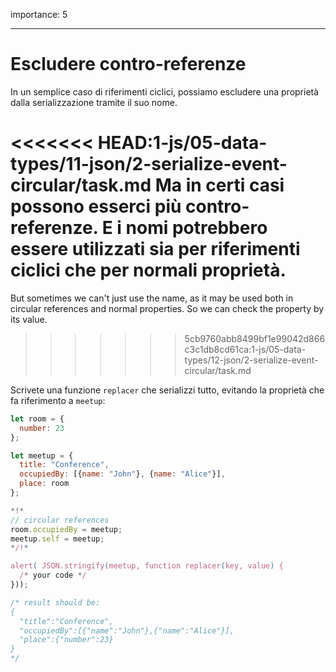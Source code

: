 importance: 5

---

# Escludere contro-referenze 

In un semplice caso di riferimenti ciclici, possiamo escludere una proprietà dalla serializzazione tramite il suo nome.

<<<<<<< HEAD:1-js/05-data-types/11-json/2-serialize-event-circular/task.md
Ma in certi casi possono esserci più contro-referenze. E i nomi potrebbero essere utilizzati sia per riferimenti ciclici che per normali proprietà.
=======
But sometimes we can't just use the name, as it may be used both in circular references and normal properties. So we can check the property by its value.
>>>>>>> 5cb9760abb8499bf1e99042d866c3c1db8cd61ca:1-js/05-data-types/12-json/2-serialize-event-circular/task.md

Scrivete una funzione `replacer` che serializzi tutto, evitando la proprietà che fa riferimento a `meetup`:

```js run
let room = {
  number: 23
};

let meetup = {
  title: "Conference",
  occupiedBy: [{name: "John"}, {name: "Alice"}],
  place: room
};

*!*
// circular references
room.occupiedBy = meetup;
meetup.self = meetup;
*/!*

alert( JSON.stringify(meetup, function replacer(key, value) {
  /* your code */
}));

/* result should be:
{
  "title":"Conference",
  "occupiedBy":[{"name":"John"},{"name":"Alice"}],
  "place":{"number":23}
}
*/
```

